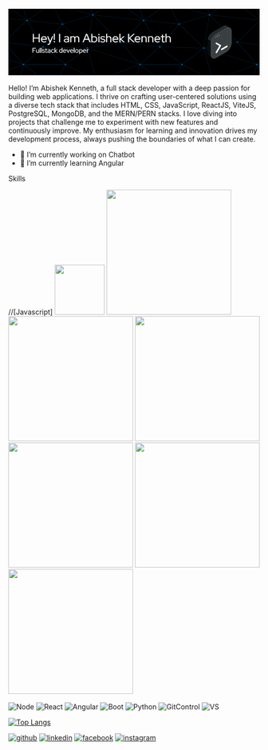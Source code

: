 ![Header](./github-header-image.png)

Hello! I’m Abishek Kenneth, a full stack developer with a deep passion for building web applications. I thrive on crafting user-centered solutions using a diverse tech stack that includes HTML, CSS, JavaScript, ReactJS, ViteJS, PostgreSQL, MongoDB, and the MERN/PERN stacks. I love diving into projects that challenge me to experiment with new features and continuously improve. My enthusiasm for learning and innovation drives my development process, always pushing the boundaries of what I can create.


- 🔭 I’m currently working on Chatbot 
- 🌱 I’m currently learning Angular 


Skills <br />

//[Javascript]
<img src="https://github.com/abi1035/abi1035/assets/107182926/631538a2-4671-4bdc-897b-713778bd0965" width="100" height="100"/>
<img src="/images/output/video1.gif" width="250" height="250"/>
<img src="/images/output/video1.gif" width="250" height="250"/>
<img src="/images/output/video1.gif" width="250" height="250"/>
<img src="/images/output/video1.gif" width="250" height="250"/>
<img src="/images/output/video1.gif" width="250" height="250"/>
<img src="/images/output/video1.gif" width="250" height="250"/>


![Node](https://github.com/abi1035/abi1035/assets/107182926/1e08fdd7-0cdb-4b05-9ea2-078f00ed8e0b)
![React](https://github.com/abi1035/abi1035/assets/107182926/72abdfd5-30e1-4a44-8745-2fcd2c66ab4f)
![Angular](https://github.com/abi1035/abi1035/assets/107182926/cb1a2e25-634d-487c-af29-5fef33ceacd4)
![Boot](https://github.com/abi1035/abi1035/assets/107182926/8a2ca499-3d3c-4032-ac40-9dece2c0b6e4)
![Python](https://github.com/abi1035/abi1035/assets/107182926/bad0e21b-c07e-44e9-aa67-1c37fff84638)
![GitControl](https://github.com/abi1035/abi1035/assets/107182926/c4221812-1154-4426-ab85-4e4557ed40d9)
![VS](https://github.com/abi1035/abi1035/assets/107182926/bb61a342-c2ac-4b1b-801e-ae867aef9b9a)


[![Top Langs](https://github-readme-stats.vercel.app/api/top-langs/?username=abi1035&show_icons=true&theme=radical)](https://github.com/anuraghazra/github-readme-stats)

[<img src='https://cdn.jsdelivr.net/npm/simple-icons@3.0.1/icons/github.svg' alt='github' height='40'>](https://github.com/https://github.com/abi1035)  [<img src='https://cdn.jsdelivr.net/npm/simple-icons@3.0.1/icons/linkedin.svg' alt='linkedin' height='40'>](https://www.linkedin.com/in/www.linkedin.com/in/abishek-kenneth/)  [<img src='https://cdn.jsdelivr.net/npm/simple-icons@3.0.1/icons/facebook.svg' alt='facebook' height='40'>](https://www.facebook.com/https://www.facebook.com/abishek.kenneth)  [<img src='https://cdn.jsdelivr.net/npm/simple-icons@3.0.1/icons/instagram.svg' alt='instagram' height='40'>](https://www.instagram.com/https://www.instagram.com/abi_ken_14//)  

